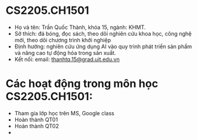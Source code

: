 # CS2205.CH1501
- Họ và tên: Trần Quốc Thành, khóa 15, ngành: KHMT.
- Sở thích: đá bóng, đọc sách, theo dõi nghiên cứu khoa học, công nghệ mới, theo dõi chương trình khởi nghiệp
- Định hướng: nghiên cứu ứng dụng AI vào quy trình phát triển sản phẩm và nâng cao tự động hóa trong sản xuất.
- Kết nối: email: thanhtq.15@grad.uit.edu.vn

# Các hoạt động trong môn học CS2205.CH1501:
- Tham gia lớp học trên MS, Google class
- Hoàn thành QT01
- Hoàn thành QT02
- 
